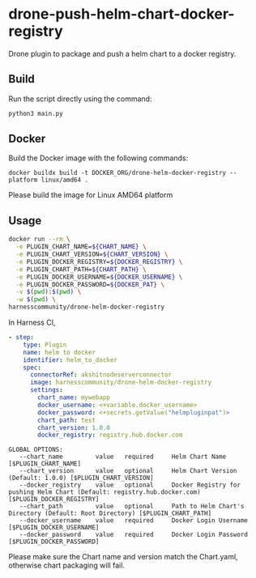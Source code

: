 # drone-push-helm-chart-docker-registry

Drone plugin to package and push a helm chart to a docker registry.

## Build

Run the script directly using the command:

```python
python3 main.py
```

## Docker

Build the Docker image with the following commands:

```
docker buildx build -t DOCKER_ORG/drone-helm-docker-registry --platform linux/amd64 .
```

Please build the image for Linux AMD64 platform

## Usage

```bash
docker run --rm \
  -e PLUGIN_CHART_NAME=${CHART_NAME} \
  -e PLUGIN_CHART_VERSION=${CHART_VERSION} \
  -e PLUGIN_DOCKER_REGISTRY=${DOCKER_REGISTRY} \
  -e PLUGIN_CHART_PATH=${CHART_PATH} \
  -e PLUGIN_DOCKER_USERNAME=${DOCKER_USERNAME} \
  -e PLUGIN_DOCKER_PASSWORD=${DOCKER_PAT} \
  -v $(pwd):$(pwd) \
  -w $(pwd) \
harnesscommunity/drone-helm-docker-registry
```

In Harness CI,

```yaml
- step:
    type: Plugin
    name: helm to docker
    identifier: helm_to_docker
    spec:
      connectorRef: akshitnodeserverconnector
      image: harnesscommunity/drone-helm-docker-registry
      settings:
        chart_name: mywebapp
        docker_username: <+variable.docker_username>
        docker_password: <+secrets.getValue("helmpluginpat")>
        chart_path: test
        chart_version: 1.0.0
        docker_registry: registry.hub.docker.com
```

```
GLOBAL OPTIONS:
   --chart_name         value   required     Helm Chart Name [$PLUGIN_CHART_NAME]
   --chart_version      value   optional     Helm Chart Version (Default: 1.0.0) [$PLUGIN_CHART_VERSION]
   --docker_registry    value   optional     Docker Registry for pushing Helm Chart (Default: registry.hub.docker.com) [$PLUGIN_DOCKER_REGISTRY]
   --chart_path         value   optional     Path to Helm Chart's Directory (Default: Root Directory) [$PLUGIN_CHART_PATH]
   --docker_username    value   required     Docker Login Username [$PLUGIN_DOCKER_USERNAME]
   --docker_password    value   required     Docker Login Password [$PLUGIN_DOCKER_PASSWORD]
```

Please make sure the Chart name and version match the Chart.yaml, otherwise chart packaging will fail.
